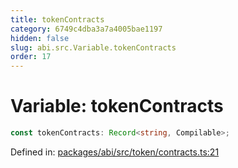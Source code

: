 ```yaml
---
title: tokenContracts
category: 6749c4dba3a7a4005bae1197
hidden: false
slug: abi.src.Variable.tokenContracts
order: 17
---
```


# Variable: tokenContracts

```ts
const tokenContracts: Record<string, Compilable>;
```

Defined in: [packages/abi/src/token/contracts.ts:21](https://github.com/zkcloudworker/minatokens-lib/blob/main/packages/abi/src/token/contracts.ts#L21)

